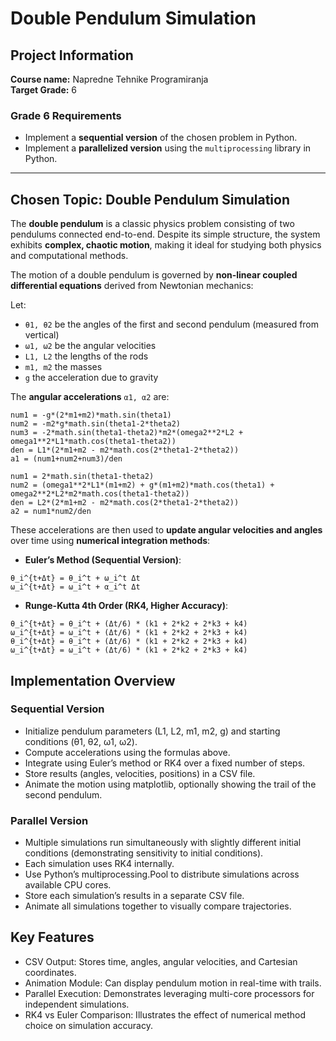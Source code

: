 # Double Pendulum Simulation

## Project Information

**Course name:** Napredne Tehnike Programiranja  
**Target Grade:** 6  

### Grade 6 Requirements

- Implement a **sequential version** of the chosen problem in Python.  
- Implement a **parallelized version** using the `multiprocessing` library in Python.  

---

## Chosen Topic: Double Pendulum Simulation

The **double pendulum** is a classic physics problem consisting of two pendulums connected end-to-end. Despite its simple structure, the system exhibits **complex, chaotic motion**, making it ideal for studying both physics and computational methods.

The motion of a double pendulum is governed by **non-linear coupled differential equations** derived from Newtonian mechanics:

Let:  
- `θ1, θ2` be the angles of the first and second pendulum (measured from vertical)  
- `ω1, ω2` be the angular velocities  
- `L1, L2` the lengths of the rods  
- `m1, m2` the masses  
- `g` the acceleration due to gravity  

The **angular accelerations** `α1, α2` are:

```text
num1 = -g*(2*m1+m2)*math.sin(theta1)
num2 = -m2*g*math.sin(theta1-2*theta2)
num3 = -2*math.sin(theta1-theta2)*m2*(omega2**2*L2 + omega1**2*L1*math.cos(theta1-theta2))
den = L1*(2*m1+m2 - m2*math.cos(2*theta1-2*theta2))
a1 = (num1+num2+num3)/den

num1 = 2*math.sin(theta1-theta2)
num2 = (omega1**2*L1*(m1+m2) + g*(m1+m2)*math.cos(theta1) + omega2**2*L2*m2*math.cos(theta1-theta2))
den = L2*(2*m1+m2 - m2*math.cos(2*theta1-2*theta2))
a2 = num1*num2/den
```

These accelerations are then used to **update angular velocities and angles** over time using **numerical integration methods**:

- **Euler’s Method (Sequential Version)**:

```text
θ_i^{t+Δt} = θ_i^t + ω_i^t Δt
ω_i^{t+Δt} = ω_i^t + α_i^t Δt
```

- **Runge-Kutta 4th Order (RK4, Higher Accuracy)**:

```text
θ_i^{t+Δt} = θ_i^t + (Δt/6) * (k1 + 2*k2 + 2*k3 + k4)
ω_i^{t+Δt} = ω_i^t + (Δt/6) * (k1 + 2*k2 + 2*k3 + k4)
θ_i^{t+Δt} = θ_i^t + (Δt/6) * (k1 + 2*k2 + 2*k3 + k4)
ω_i^{t+Δt} = ω_i^t + (Δt/6) * (k1 + 2*k2 + 2*k3 + k4)
```

## Implementation Overview
### Sequential Version

- Initialize pendulum parameters (L1, L2, m1, m2, g) and starting conditions (θ1, θ2, ω1, ω2).
- Compute accelerations using the formulas above.
- Integrate using Euler’s method or RK4 over a fixed number of steps.
- Store results (angles, velocities, positions) in a CSV file.
- Animate the motion using matplotlib, optionally showing the trail of the second pendulum.

### Parallel Version

- Multiple simulations run simultaneously with slightly different initial conditions (demonstrating sensitivity to initial conditions).
- Each simulation uses RK4 internally.
- Use Python’s multiprocessing.Pool to distribute simulations across available CPU cores.
- Store each simulation’s results in a separate CSV file.
- Animate all simulations together to visually compare trajectories.

## Key Features

- CSV Output: Stores time, angles, angular velocities, and Cartesian coordinates.
- Animation Module: Can display pendulum motion in real-time with trails.
- Parallel Execution: Demonstrates leveraging multi-core processors for independent simulations.
- RK4 vs Euler Comparison: Illustrates the effect of numerical method choice on simulation accuracy.

